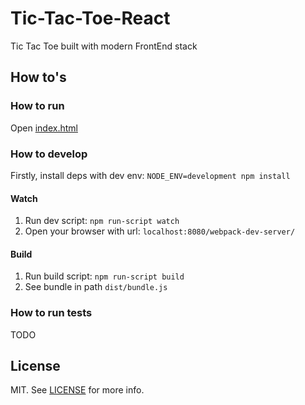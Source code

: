 # Tic-Tac-Toe-React
Tic Tac Toe built with modern FrontEnd stack

## How to's

### How to run

Open [index.html](index.html)

### How to develop

Firstly, install deps with dev env: `NODE_ENV=development npm install`

#### Watch

1. Run dev script: `npm run-script watch`
2. Open your browser with url: `localhost:8080/webpack-dev-server/`

#### Build

1. Run build script: `npm run-script build`
2. See bundle in path `dist/bundle.js`

### How to run tests

TODO

## License

MIT. See [LICENSE](LICENSE) for more info.
